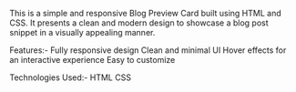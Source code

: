 This is a simple and responsive Blog Preview Card built using HTML and CSS. It presents a clean and modern design to showcase a blog post snippet in a visually appealing manner.

Features:-
Fully responsive design
Clean and minimal UI
Hover effects for an interactive experience
Easy to customize

Technologies Used:-
HTML
CSS
